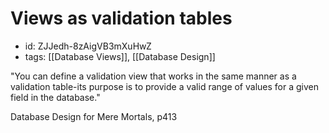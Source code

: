 # Views as validation tables
* id: ZJJedh-8zAigVB3mXuHwZ
* tags: [[Database Views]], [[Database Design]]

"You can define a validation view that works in the same manner as a validation table-its purpose is to provide a valid range of values for a given field in the database."

Database Design for Mere Mortals, p413